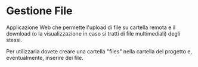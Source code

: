 # Gestione File
Applicazione Web che permette l'upload di file su cartella remota e il download (o la visualizzazione in caso si tratti di file multimediali) degli stessi. 

Per utilizzarla dovete creare una cartella "files" nella cartella del progetto e, eventualmente, inserire dei file.
